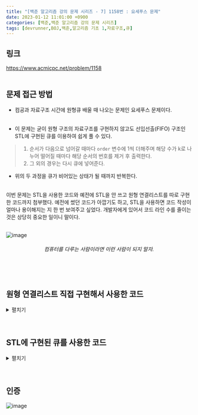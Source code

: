 ```yaml
---
title: "[백준 알고리즘 강의 문제 시리즈 - 7] 1158번 : 요세푸스 문제"
date: 2023-01-12 11:01:00 +0900
categories: [백준,백준 알고리즘 강의 문제 시리즈]
tags: [devrunner,BOJ,백준,알고리즘 기초 1,자료구조,큐]
---
```


링크
---
<https://www.acmicpc.net/problem/1158>
<br/><br/>


문제 접근 방법
---
* 컴공과 자료구조 시간에 원형큐 배울 때 나오는 문제인 요세푸스 문제이다.
<br/><br/>

* 이 문제는 굳이 원형 구조의 자료구조를 구현하지 않고도 선입선출(FIFO) 구조인 STL에 구현된 큐를 이용하여 쉽게 풀 수 있다.

> 1. 순서가 다음으로 넘어갈 때마다 `order` 변수에 1씩 더해주며 해당 수가 k로 나누어 떨어질 때마다 해당 순서의 번호를 제거 후 출력한다.
> 2. 그 외의 경우는 다시 큐에 넣어준다.

* 위의 두 과정을 큐가 비어있는 상태가 될 때까지 반복한다.
<br/><br/>

이번 문제는 STL을 사용한 코드와 예전에 STL을 안 쓰고 원형 연결리스트를 따로 구현한 코드까지 첨부했다. 예전에 썼던 코드가 아깝기도 하고, STL을 사용하면 코드 작성이 얼마나 용이해지는 지 한 번 보여주고 싶었다. 개발자에게 있어서 코드 라인 수를 줄이는 것은 상당히 중요한 일이니 말이다.
<br/><br/>

![image](https://user-images.githubusercontent.com/87963766/211946409-44d24261-3cab-4813-b87e-386f276361bc.png)
###### <center>컴퓨터를 다루는 사람이라면 이런 사람이 되지 말자.<center>
<br/><br/>

원형 연결리스트 직접 구현해서 사용한 코드
---
<details>
<summary>펼치기</summary>
<div markdown="1">

```cpp
#include <iostream>
using namespace std;

class CDLL{
    struct node{
        int num;
        node *prev,*next;
    };
    using link=node*;

    link head;

public:
    CDLL();
    void Add(int x);
    void Delete(int x);
    int Empty();
    void Josephus(int n,int k);
    void Display();
    ~CDLL();
};

int main(){
    int n,k;
    cin>>n>>k;

    CDLL ring;

    for(int i=1;i<=n;i++){
        ring.Add(i);
    }

    ring.Josephus(n,k);

    return 0;
}

CDLL::CDLL():head(new node){
    head->prev=head;
    head->next=head;
}

void CDLL::Add(int x){
    link tmp=new node;
    tmp->num=x;

    if(Empty()){
        tmp->next=tmp;
        tmp->prev=tmp;

        head->next=tmp;
    }
    else{
        tmp->prev=head->next->prev;
        tmp->next=head->next;

        head->next->prev->next=tmp;
        head->next->prev=tmp;
    }
}

void CDLL::Delete(int x){
    if(Empty()){
        return;
    }

    link i=head->next;
    do{
        if(i->num==x){
            if(i==head->next){
                if(head->next->next==head->next){
                    head->next=head;
                }
                else{
                    head->next=i->next;
                }
            }
            i->prev->next=i->next;
            i->next->prev=i->prev;
            delete i;
            return;
        }

        i=i->next;
    }while(i!=head->next);

}

int CDLL::Empty(){
    if(head->next==head){
        return 1;
    }
    else{
        return 0;
    }

}

void CDLL::Josephus(int n,int k){
    int order=0;
    link cur=head;

    cout<<"<";

    while(!Empty()){
        cur=cur->next;
        order+=1;

        if(order==k){
            order=0;
            cur=cur->prev;
            cout<<cur->next->num;
            Delete(cur->next->num);
            if(Empty()){
                cout<<">";
            }
            else{
                cout<<", ";
            }
        }

    }
    cout<<endl;
}

void CDLL::Display(){
    link tmp=head->next;

    do{
        cout<<tmp->num<<" ";
        tmp=tmp->next;
    }while(tmp!=head->next);
    cout<<endl;
}

CDLL::~CDLL(){
    head->next->prev->next=NULL;

    while(head){
        link tmp=head;
        head=head->next;
        delete tmp;
    }
}
```

</div>
</details>
<br/><br/>

STL에 구현된 큐를 사용한 코드
---
<details>
<summary>펼치기</summary>
<div markdown="1">

```cpp
#include <iostream>
#include <queue>
using namespace std;

int n,k;

void Josephus(){
    queue<int> ring;
    //순서
    int order=1;

    //1부터 n까지 큐에 넣기
    for(int i=1;i<=n;++i){
        ring.push(i);
    }

    cout<<'<';
    while(!ring.empty()){
        //큐의 가장 앞 원소를 임시 변수에 저장
        int tmp=ring.front();

        ring.pop();

        //k번째 번호 제거 후 출력
        if(order%k==0){
            cout<<tmp;
            if(!ring.empty()){
                cout<<", ";
            }
        }
        else{
            ring.push(tmp);
        }

        order++;
    }

    cout<<'>';
}

int main(){
    cin>>n>>k;

    Josephus();

    return 0;
}
```

</div>
</details>
<br/><br/>

인증
---
![image](https://user-images.githubusercontent.com/87963766/211957241-79a4439a-2aa8-4130-8222-a5f990804aec.png)
